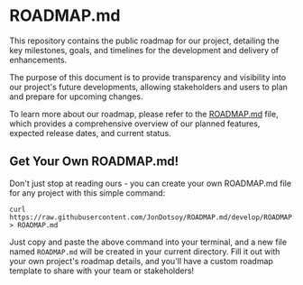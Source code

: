 # ROADMAP.md

This repository contains the public roadmap for our project, detailing the key milestones, goals, and timelines for the development and delivery of enhancements.

The purpose of this document is to provide transparency and visibility into our project's future developments, allowing stakeholders and users to plan and prepare for upcoming changes.

To learn more about our roadmap, please refer to the [ROADMAP.md](./ROADMAP.md) file, which provides a comprehensive overview of our planned features, expected release dates, and current status.

## Get Your Own ROADMAP.md!

Don't just stop at reading ours - you can create your own ROADMAP.md file for any project with this simple command:

```shell
curl https://raw.githubusercontent.com/JonDotsoy/ROADMAP.md/develop/ROADMAP.md > ROADMAP.md
```

Just copy and paste the above command into your terminal, and a new file named `ROADMAP.md` will be created in your current directory. Fill it out with your own project's roadmap details, and you'll have a custom roadmap template to share with your team or stakeholders!
